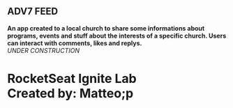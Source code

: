## ADV7 FEED

<b> An app created to a local church to share some informations about programs, events and stuff about the interests of a specific church. Users can interact with comments, likes and replys. </b> <br>
<i> UNDER CONSTRUCTION </i> <br>

RocketSeat Ignite Lab <br>
Created by: Matteo;p <br>
=======
